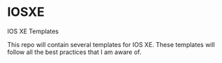 # IOSXE
IOS XE Templates

This repo will contain several templates for IOS XE. 
These templates will follow all the best practices that I am aware of. 

